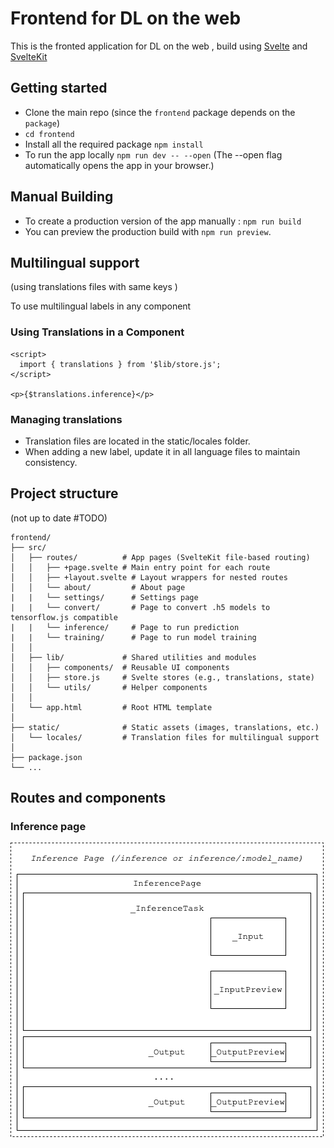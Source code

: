 # Frontend for DL on the web

This is the fronted application for DL on the web , build using [Svelte]( https://svelte.dev/docs/svelte/overview) and  [SvelteKit](https://svelte.dev/docs/kit/introduction)


## Getting started 

- Clone the main repo (since the `frontend` package depends on the `package`)
- `cd frontend` 
- Install all the required package `npm install`
- To run the app locally `npm run dev -- --open` (The --open flag automatically opens the app in your browser.)

## Manual Building 

- To create a production version of the app manually : `npm run build`
- You can preview the production build with `npm run preview`.

## Multilingual support  

 (using translations files with same keys )

To use multilingual labels in any component 

### Using Translations in a Component
```
<script>
  import { translations } from '$lib/store.js';
</script>

<p>{$translations.inference}</p>
```

### Managing translations 
- Translation files are located in the static/locales folder.
- When adding a new label, update it in all language files to maintain consistency. 


## Project structure 

(not up to date #TODO)

```
frontend/
├── src/
│   ├── routes/          # App pages (SvelteKit file-based routing)
│   │   ├── +page.svelte # Main entry point for each route
│   │   ├── +layout.svelte # Layout wrappers for nested routes
│   │   └── about/         # About page
|   |   └── settings/      # Settings page 
|   |   └── convert/       # Page to convert .h5 models to tensorflow.js compatible
|   |   └── inference/     # Page to run prediction 
|   |   └── training/      # Page to run model training 
│   │
│   ├── lib/             # Shared utilities and modules
│   │   ├── components/  # Reusable UI components
│   │   ├── store.js     # Svelte stores (e.g., translations, state)
│   │   └── utils/       # Helper components
│   │
│   └── app.html         # Root HTML template
│
├── static/              # Static assets (images, translations, etc.)
│   └── locales/         # Translation files for multilingual support
│
├── package.json
└── ...
```


## Routes and components 



### Inference page 

![Components that build the inference page](./static/images/route_inference.png)


